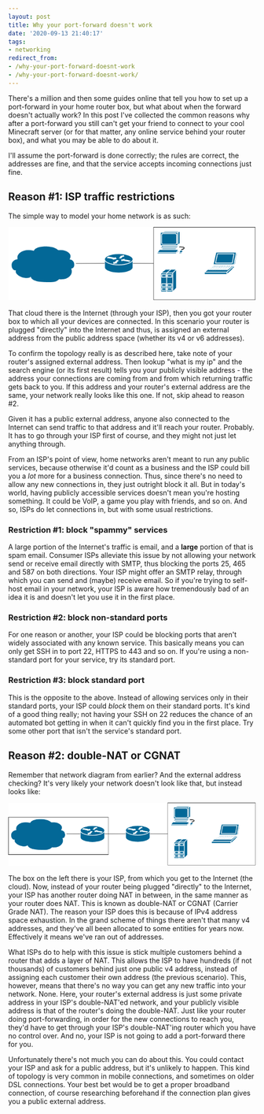 ```yaml
---
layout: post
title: Why your port-forward doesn't work
date: '2020-09-13 21:40:17'
tags:
- networking
redirect_from:
- /why-your-port-forward-doesnt-work
- /why-your-port-forward-doesnt-work/
---
```


There's a million and then some guides online that tell you how to set up a port-forward in your home router box, but what about when the forward doesn't actually work? In this post I've collected the common reasons why after a port-forward you still can't get your friend to connect to your cool Minecraft server (or for that matter, any online service behind your router box), and what you may be able to do about it.

I'll assume the port-forward is done correctly; the rules are correct, the addresses are fine, and that the service accepts incoming connections just fine.

## Reason #1: ISP traffic restrictions

The simple way to model your home network is as such:

![Simple home network diagram](/assets/2020/08/port-forward-1.png)

That cloud there is the Internet (through your ISP), then you got your router box to which all your devices are connected. In this scenario your router is plugged "directly" into the Internet and thus, is assigned an external address from the public address space (whether its v4 or v6 addresses).

To confirm the topology really is as described here, take note of your router's assigned external address. Then lookup "what is my ip" and the search engine (or its first result) tells you your publicly visible address - the address your connections are coming from and from which returning traffic gets back to you. If this address and your router's external address are the same, your network really looks like this one. If not, skip ahead to reason #2.

Given it has a public external address, anyone also connected to the Internet can send traffic to that address and it'll reach your router. Probably. It has to go through your ISP first of course, and they might not just let anything through.

From an ISP's point of view, home networks aren't meant to run any public services, because otherwise it'd count as a business and the ISP could bill you a _lot_ more for a business connection. Thus, since there's no need to allow any new connections in, they just outright block it all. But in today's world, having publicly accessible services doesn't mean you're hosting something. It could be VoIP, a game you play with friends, and so on. And so, ISPs do let connections in, but with some usual restrictions.

### Restriction #1: block "spammy" services

A large portion of the Internet's traffic is email, and a **large** portion of that is spam email. Consumer ISPs alleviate this issue by not allowing your network send or receive email directly with SMTP, thus blocking the ports 25, 465 and 587 on both directions. Your ISP might offer an SMTP relay, through which you can send and (maybe) receive email. So if you're trying to self-host email in your network, your ISP is aware how tremendously bad of an idea it is and doesn't let you use it in the first place.

### Restriction #2: block non-standard ports

For one reason or another, your ISP could be blocking ports that aren't widely associated with any known service. This basically means you can only get SSH in to port 22, HTTPS to 443 and so on. If you're using a non-standard port for your service, try its standard port.

### Restriction #3: block standard port

This is the opposite to the above. Instead of allowing services only in their standard ports, your ISP could _block_ them on their standard ports. It's kind of a good thing really; not having your SSH on 22 reduces the chance of an automated bot getting in when it can't quickly find you in the first place. Try some other port that isn't the service's standard port.

## Reason #2: double-NAT or CGNAT

Remember that network diagram from earlier? And the external address checking? It's very likely your network doesn't look like that, but instead looks like:

![Much more realistic network diagram](/assets/2020/08/port-forward-2.png)

The box on the left there is your ISP, from which you get to the Internet (the cloud). Now, instead of your router being plugged "directly" to the Internet, your ISP has another router doing NAT in between, in the same manner as your router does NAT. This is known as double-NAT or CGNAT (Carrier Grade NAT). The reason your ISP does this is because of IPv4 address space exhaustion. In the grand scheme of things there aren't that many v4 addresses, and they've all been allocated to some entities for years now. Effectively it means we've ran out of addresses.

What ISPs do to help with this issue is stick multiple customers behind a router that adds a layer of NAT. This allows the ISP to have hundreds (if not thousands) of customers behind just one public v4 address, instead of assigning each customer their own address (the previous scenario). This, however, means that there's no way you can get any new traffic into your network. None. Here, your router's external address is just some private address in your ISP's double-NAT'ed network, and your publicly visible address is that of the router's doing the double-NAT. Just like your router doing port-forwarding, in order for the new connections to reach you, they'd have to get through your ISP's double-NAT'ing router which you have no control over. And no, your ISP is not going to add a port-forward there for you.

Unfortunately there's not much you can do about this. You could contact your ISP and ask for a public address, but it's unlikely to happen. This kind of topology is very common in mobile connections, and sometimes on older DSL connections. Your best bet would be to get a proper broadband connection, of course researching beforehand if the connection plan gives you a public external address.
